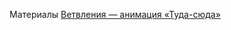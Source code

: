 Материалы
[Ветвления — анимация «Туда-сюда»](https://creitivika-docs.github.io/pyth-proc/lessons/processing/if-tuda-suda/)